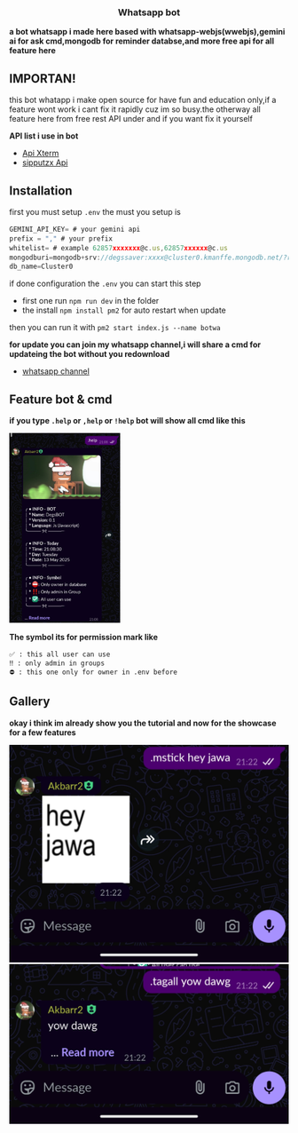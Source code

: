 <h3 align='center'>Whatsapp bot</h3>

**a bot whatsapp i made here based with whatsapp-webjs(wwebjs),gemini ai for ask cmd,mongodb for reminder databse,and more free api for all feature here**

## IMPORTAN!
this bot whatapp i make open source for have fun and education only,if a feature wont work i cant fix it rapidly cuz im so busy.the otherway all feature here from free rest API under and if you want fix it yourself

**API list i use in bot**
- [Api Xterm](https://xtermai.xyz/)
- [sipputzx Api](api.siputzx.my.id)

## Installation
first you must setup ```.env``` 
the must you setup is
```js
GEMINI_API_KEY= # your gemini api
prefix = "," # your prefix 
whitelist= # example 62857xxxxxxx@c.us,62857xxxxxx@c.us
mongodburi=mongodb+srv://degssaver:xxxx@cluster0.kmanffe.mongodb.net/?retryWrites=true&w=majority&appName=Cluster0
db_name=Cluster0
```
if done configuration the ```.env``` you can start this step
- first one run ```npm run dev``` in the folder
- the install ```npm install pm2``` for auto restart when update
  
then you can run it with ```pm2 start index.js --name botwa```

**for update you can join my whatsapp channel,i will share a cmd for updateing the bot without you redownload**
- [whatsapp channel](https://whatsapp.com/channel/0029Vb5mnJ58V0tgecOVh21J)

## Feature bot & cmd
**if you type ```.help``` or  ```,help``` or  ```!help``` bot will show all cmd like this**

<img src="./img/demo.jpg" alt="alt text" width="200"/>

**The symbol its for permission mark like**

```
✅ : this all user can use
‼️ : only admin in groups
⛔ : this one only for owner in .env before
```

## Gallery
**okay i think im already show you the tutorial and now for the showcase for a few features**

![1](./img/feature1.jpg)
![1](./img/feature2.jpg)